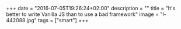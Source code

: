 +++
date = "2016-07-05T19:26:24+02:00"
description = ""
title = "It's better to write Vanilla JS than to use a bad framework"
image = "l-442088.jpg"
tags = ["smart"]
+++

